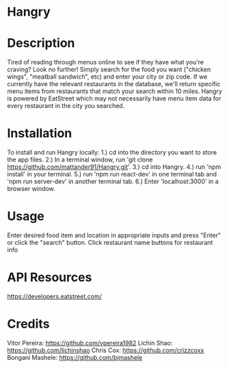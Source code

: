 # Hangry

# Description
  Tired of reading through menus online to see if they have what you're craving? Look no further! Simply search for the food you want ("chicken wings", "meatball sandwich", etc) and enter your city or zip code. If we currently have the relevant restaurants in the database, we'll return specific menu items from restaurants that match your search within 10 miles. Hangry is powered by EatStreet which may not necessarily have menu item data for every restaurant in the city you searched.

# Installation
  To install and run Hangry locally:
    1.) cd into the directory you want to store the app files.
    2.) In a terminal window, run 'git clone https://github.com/mattander91/Hangry.git'.
    3.) cd into Hangry.
    4.) run 'npm install' in your terminal.
    5.) run 'npm run react-dev' in one terminal tab and 'npm run server-dev' in another terminal tab.
    6.) Enter 'localhost:3000' in a browser window.

# Usage
  Enter desired food item and location in appropriate inputs and press "Enter" or click the "search" button.
  Click restaurant name buttons for restaurant info

# API Resources
  https://developers.eatstreet.com/

# Credits
  Vitor Pereira: https://github.com/vpereira1982
  Lichin Shao: https://github.com/lichinshao
  Chris Cox: https://github.com/crizzcoxx
  Bongani Mashele: https://github.com/bjmashele